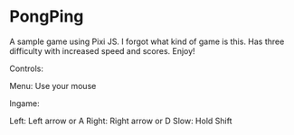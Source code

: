# PongPing
A sample game using Pixi JS. I forgot what kind of game is this.
Has three difficulty with increased speed and scores.
Enjoy!

Controls:

Menu:   Use your mouse

Ingame:

Left:   Left arrow or A
Right:  Right arrow or D
Slow:   Hold Shift
